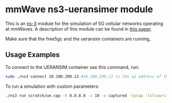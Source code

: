 # mmWave ns3-ueransimer module #

This is an [ns-3](https://www.nsnam.org "ns-3 Website") module for the simulation
of 5G cellular networks operating at mmWaves. A description of this module can be found in [this paper](https://ieeexplore.ieee.org/document/8344116/ "mmwave paper").

Make sure that the free5gc and the ueransim containers are running,

## Usage Examples

To connect to the UERANSIM container use this command, run:
```sh
sudo ./ns3 connect 10.100.200.13 #10.100.200.13 is the ip address of the ueransim container
```

To run a simulation with custom parameters:
```sh
./ns3 run scratch/ue.cpp -h 8.8.8.8 -c 10 -o captured -lpcap -lxlsxwriter # send 10 packets to 8.8.8.8 throught the gNb of ueransim that forwards packets to free5gc and output the trace in files named captured that has many extensions 'xls, json, pcap...'
```
